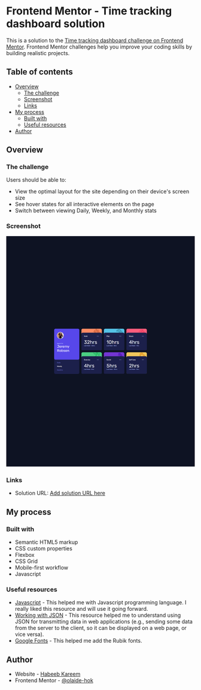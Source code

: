 # Frontend Mentor - Time tracking dashboard solution

This is a solution to the [Time tracking dashboard challenge on Frontend Mentor](https://www.frontendmentor.io/challenges/time-tracking-dashboard-UIQ7167Jw). Frontend Mentor challenges help you improve your coding skills by building realistic projects.

## Table of contents

- [Overview](#overview)
  - [The challenge](#the-challenge)
  - [Screenshot](#screenshot)
  - [Links](#links)
- [My process](#my-process)
  - [Built with](#built-with)
  - [Useful resources](#useful-resources)
- [Author](#author)

## Overview

### The challenge

Users should be able to:

- View the optimal layout for the site depending on their device's screen size
- See hover states for all interactive elements on the page
- Switch between viewing Daily, Weekly, and Monthly stats

### Screenshot

![](./time-tracking-dashboard.png)

### Links

- Solution URL: [Add solution URL here](https://olaide-hok.github.io/time-tracking-dashboard/)

## My process

### Built with

- Semantic HTML5 markup
- CSS custom properties
- Flexbox
- CSS Grid
- Mobile-first workflow
- Javascript

### Useful resources

- [Javascript](https://developer.mozilla.org/en-US/docs/Web/JavaScript) - This helped me with Javascript programming language. I really liked this resource and will use it going forward.
- [Working with JSON](https://developer.mozilla.org/en-US/docs/Learn_web_development/Core/Scripting/JSON) - This resource helped me to understand using JSON for transmitting data in web applications (e.g., sending some data from the server to the client, so it can be displayed on a web page, or vice versa).
- [Google Fonts](https://fonts.google.com/) - This helped me add the Rubik fonts.

## Author

- Website - [Habeeb Kareem](https://habeeb-dev.netlify.app)
- Frontend Mentor - [@olaide-hok](https://www.frontendmentor.io/profile/olaide-hok)
